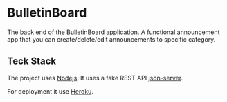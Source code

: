 # BulletinBoard

The back end of the BulletinBoard application. A functional announcement app that you can create/delete/edit announcements to specific category.

## Teck Stack

The project uses [Nodejs](https://nodejs.org/en/). It uses a fake REST API [json-server](https://github.com/typicode/json-server).

For deployment it use [Heroku](https://www.heroku.com/).


